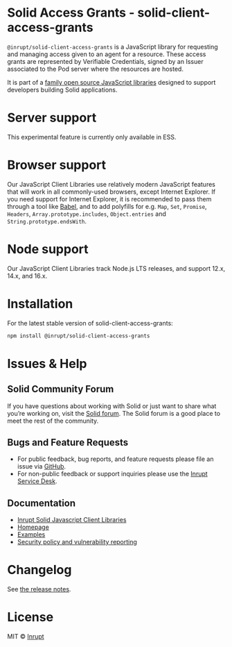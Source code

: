# Solid Access Grants - solid-client-access-grants

`@inrupt/solid-client-access-grants` is a JavaScript library for requesting
and managing access given to an agent for a resource. These access grants are
represented by Verifiable Credentials, signed by an Issuer associated to the Pod
server where the resources are hosted.

It is part of a [family open source JavaScript
libraries](https://docs.inrupt.com/developer-tools/javascript/client-libraries/)
designed to support developers building Solid applications.

# Server support

This experimental feature is currently only available in ESS.

# Browser support

Our JavaScript Client Libraries use relatively modern JavaScript features that
will work in all commonly-used browsers, except Internet Explorer. If you need
support for Internet Explorer, it is recommended to pass them through a tool
like [Babel](https://babeljs.io), and to add polyfills for e.g. `Map`, `Set`,
`Promise`, `Headers`, `Array.prototype.includes`, `Object.entries` and
`String.prototype.endsWith`.

# Node support

Our JavaScript Client Libraries track Node.js LTS releases, and support 12.x,
14.x, and 16.x.

# Installation

For the latest stable version of solid-client-access-grants:

```bash
npm install @inrupt/solid-client-access-grants
```

# Issues & Help

## Solid Community Forum

If you have questions about working with Solid or just want to share what you’re
working on, visit the [Solid forum](https://forum.solidproject.org/). The Solid
forum is a good place to meet the rest of the community.

## Bugs and Feature Requests

- For public feedback, bug reports, and feature requests please file an issue
  via [GitHub](https://github.com/inrupt/solid-client-access-grants-js/issues/).
- For non-public feedback or support inquiries please use the
  [Inrupt Service Desk](https://inrupt.atlassian.net/servicedesk).

## Documentation

- [Inrupt Solid Javascript Client Libraries](https://docs.inrupt.com/developer-tools/javascript/client-libraries/)
- [Homepage](https://docs.inrupt.com/)
- [Examples](./examples)
- [Security policy and vulnerability reporting](./SECURITY.md)

# Changelog

See [the release notes](https://github.com/inrupt/solid-client-js/blob/main/CHANGELOG.md).

# License

MIT © [Inrupt](https://inrupt.com)
